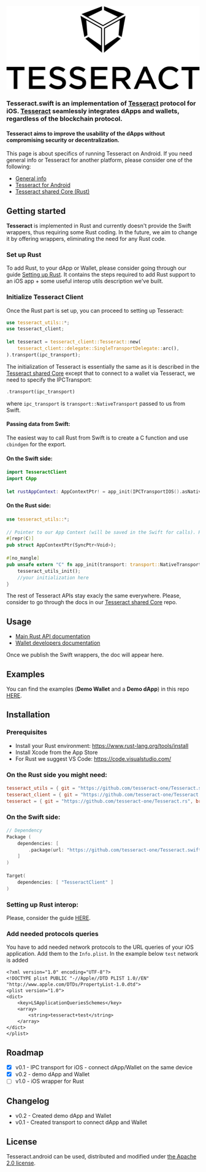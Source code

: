 ![Tesseract.swift Logo](./.github/logo.svg)
### **Tesseract.swift** is an implementation of [Tesseract](https://github.com/tesseract-one/) protocol for iOS. [Tesseract](https://github.com/tesseract-one/) seamlessly integrates dApps and wallets, regardless of the blockchain protocol.

#### **Tesseract** aims to improve the usability of the dApps without compromising security or decentralization.

This page is about specifics of running Tesseract on Android. If you need general info or Tesseract for another platform, please consider one of the following:
* [General info](https://github.com/tesseract-one/)
* [Tesseract for Android](https://github.com/tesseract-one/Tesseract.android)
* [Tesseract shared Core (Rust)](https://github.com/tesseract-one/Tesseract.rs)


## Getting started

**Tesseract** is implemented in Rust and currently doesn't provide the Swift wrappers, thus requiring some Rust coding. In the future, we aim to change it by offering wrappers, eliminating the need for any Rust code.

### Set up Rust

To add Rust, to your dApp or Wallet, please consider going through our guide [Setting up Rust](./RUST.MD). It contains the steps required to add Rust support to an iOS app + some useful interop utils description we've built.

### Initialize Tesseract Client

Once the Rust part is set up, you can proceed to setting up Tesseract:

```rust
use tesseract_utils::*;
use tesseract_client;

let tesseract = tesseract_client::Tesseract::new(
	tesseract_client::delegate::SingleTransportDelegate::arc(),
).transport(ipc_transport);
```

The initialization of Tesseract is essentially the same as it is described in the [Tesseract shared Core](tesseract-one/Tesseract.rs) except that to connect to a wallet via Tesseract, we need to specify the IPCTransport:

```rust
.transport(ipc_transport)
```

where `ipc_transport` is `transport::NativeTransport` passed to us from Swift.

#### Passing data from Swift:

The easiest way to call Rust from Swift is to create a C function and use `cbindgen` for the export.

#### On the Swift side:

```swift
import TesseractClient
import CApp

let rustAppContext: AppContextPtr! = app_init(IPCTransportIOS().asNative())
```

#### On the Rust side:

```rust
use tesseract_utils::*;

// Pointer to our App Context (will be saved in the Swift for calls). Returns it as a struct with void* inside.
#[repr(C)]
pub struct AppContextPtr(SyncPtr<Void>);

#[no_mangle]
pub unsafe extern "C" fn app_init(transport: transport::NativeTransport) -> ManuallyDrop<AppContextPtr> {
	tesseract_utils_init();
	//your initialization here
}
```

The rest of Tesseract APIs stay exacly the same everywhere. Please, consider to go through the docs in our [Tesseract shared Core](https://github.com/tesseract-one/Tesseract.rs) repo.

## Usage

* [Main Rust API documentation](https://github.com/tesseract-one/Tesseract.rs)
* [Wallet developers documentation](./WALLET.MD)

Once we publish the Swift wrappers, the doc will appear here.

## Examples

You can find the examples (**Demo Wallet** and a **Demo dApp**) in this repo [HERE](./examples).

## Installation

### Prerequisites
* Install your Rust environment: https://www.rust-lang.org/tools/install
* Install Xcode from the App Store
* For Rust we suggest VS Code: https://code.visualstudio.com/

### On the Rust side you might need:

```toml
tesseract_utils = { git = "https://github.com/tesseract-one/Tesseract.swift", branch="master" } # utils for interop with Swift
tesseract_client = { git = "https://github.com/tesseract-one/Tesseract.swift", branch="master" } # iOS client integrations
tesseract = { git = "https://github.com/tesseract-one/Tesseract.rs", branch="master", features=["client"] } # Tesseract Core
```

### On the Swift side:

```swift
// Dependency
Package (
	dependencies: [
	 	.package(url: "https://github.com/tesseract-one/Tesseract.swift.git", .branch("master")),
	]
)

Target(
	dependencies: [ "TesseractClient" ]
)
```

### Setting up Rust interop:

Please, consider the guide [HERE](./RUST.MD).

### Add needed protocols queries
You have to add needed network protocols to the URL queries of your iOS application. Add them to the `Info.plist`. In the example below `test` network is added
```
<?xml version="1.0" encoding="UTF-8"?>
<!DOCTYPE plist PUBLIC "-//Apple//DTD PLIST 1.0//EN" "http://www.apple.com/DTDs/PropertyList-1.0.dtd">
<plist version="1.0">
<dict>
	<key>LSApplicationQueriesSchemes</key>
	<array>
		<string>tesseract+test</string>
	</array>
</dict>
</plist>
```

## Roadmap

- [x] v0.1 - IPC transport for iOS - connect dApp/Wallet on the same device
- [x] v0.2 - demo dApp and Wallet
- [ ] v1.0 - iOS wrapper for Rust

## Changelog

* v0.2 - Created demo dApp and Wallet
* v0.1 - Created transport to connect dApp and Wallet

## License

Tesseract.android can be used, distributed and modified under [the Apache 2.0 license](LICENSE).
